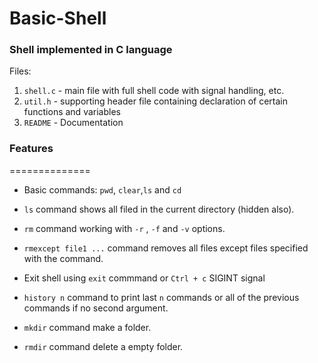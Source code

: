 # Basic-Shell
### Shell implemented in C language

Files:
1) `shell.c`  - main file with full shell code with signal handling, etc.
2) `util.h`   - supporting header file containing declaration of certain functions and variables
3) `README`   - Documentation

### Features
==============

* Basic commands: `pwd`, `clear`,`ls` and `cd`

* `ls` command shows all filed in the current directory (hidden also).

* `rm` command working with `-r` , `-f` and `-v` options.

* `rmexcept file1 ...` command removes all files except files specified with the command.

* Exit shell using `exit` commmand or `Ctrl + c` SIGINT signal

* `history n` command to print last `n` commands or all of the previous commands if no second argument.

*  `mkdir` command make a folder.

*  `rmdir` command delete a empty folder.
